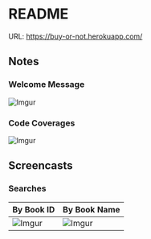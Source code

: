 # README

URL: https://buy-or-not.herokuapp.com/

## Notes

### Welcome Message

![Imgur](https://i.imgur.com/GebTtXY.png)

### Code Coverages

![Imgur](https://i.imgur.com/SNpFyuH.png)

## Screencasts

### Searches

| By Book ID | By Book Name |
| --- | --- |
| ![Imgur](https://i.imgur.com/0Uz3VWU.gif) | ![Imgur](https://imgur.com/E7pXLQ7.gif) |
